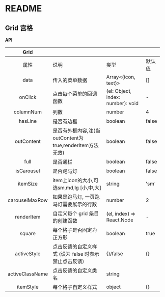 # README
## Grid 宫格
**API**

| Grid |  |  |  |
| :---: | --- | --- | --- |
| 属性 | 说明 | 类型 | 默认值 |
|data	|传入的菜单数据|	Array<{icon, text}>|	[]|
|onClick|	点击每个菜单的回调函数|	(el: Object, index: number): void	|-|
|columnNum|	列数|	number|	4|
|hasLine|	是否有边框|	boolean	|false|
|outContent| 是否有外框内容,注(当outContent为true,renderItem方法无效) | boolean | false |
|full|是否通栏| boolean | false |
|isCarousel	|是否跑马灯|	boolean|	false|
|itemSize|item上icon的大小,可选sm,md,lg [小,中,大]| string | 'sm' |
|carouselMaxRow	|如果是跑马灯, 一页跑马灯需要展示的行数|	number|	2|
|renderItem	|自定义每个 grid 条目的创建函数	|(el, index) => React.Node	|-|
|square|	每个格子是否固定为正方形|	boolean	|true|
|activeStyle|	点击反馈的自定义样式 (设为 false 时表示禁止点击反馈)	|{}/false|	{}|
|activeClassName	|点击反馈的自定义类名	|string	||
|itemStyle	|每个格子自定义样式	|object	|{}|